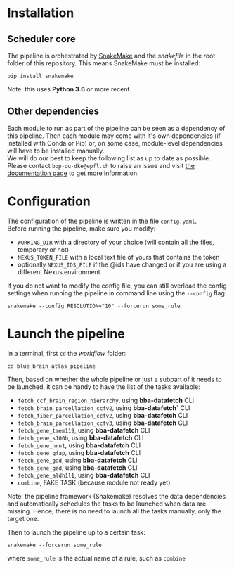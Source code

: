 # Installation
## Scheduler core
The pipeline is orchestrated by [SnakeMake](https://snakemake.readthedocs.io) and the *snakefile* in the root folder of this repository. This means SnakeMake must be installed:
```
pip install snakemake
```
Note: this uses **Python 3.6** or more recent.

## Other dependencies
Each module to run as part of the pipeline can be seen as a dependency of this pipeline. Then each module may come with it's own dependencies (if installed with Conda or Pip) or, on some case, module-level dependencies will have to be installed manually.  
We will do our best to keep the following list as up to date as possible. Please contact `bbp-ou-dke@epfl.ch` to raise an issue and visit [the documentation page](https://bbpteam.epfl.ch/project/spaces/display/BBKG/Atlas+Pipeline) to get more information.

# Configuration
The configuration of the pipeline is written in the file `config.yaml`.  
Before running the pipeline, make sure you modify:
- `WORKING_DIR` with a directory of your choice (will contain all the files, temporary or not)
- `NEXUS_TOKEN_FILE` with a local text file of yours that contains the token
- optionally `NEXUS_IDS_FILE` if the @ids have changed or if you are using a different Nexus environment

If you do not want to modify the config file, you can still overload the config settings when running the pipeline in command line using the `--config` flag:
```
snakemake --config RESOLUTION="10" --forcerun some_rule
```

# Launch the pipeline
In a terminal, first `cd` the *workflow* folder:
```
cd blue_brain_atlas_pipeline
```

Then, based on whether the whole pipeline or just a subpart of it needs to be launched, it can be handy to have the list of the tasks available:

- `fetch_ccf_brain_region_hierarchy`, using **bba-datafetch** CLI
- `fetch_brain_parcellation_ccfv2`, using **bba-datafetch`** CLI
- `fetch_fiber_parcellation_ccfv2`, using **bba-datafetch** CLI
- `fetch_brain_parcellation_ccfv3`, using **bba-datafetch** CLI
- `fetch_gene_tmem119`, using **bba-datafetch** CLI
- `fetch_gene_s100b`, using **bba-datafetch** CLI
- `fetch_gene_nrn1`, using **bba-datafetch** CLI
- `fetch_gene_gfap`, using **bba-datafetch** CLI
- `fetch_gene_gad`, using **bba-datafetch** CLI
- `fetch_gene_gad`, using **bba-datafetch** CLI
- `fetch_gene_aldh1l1`, using **bba-datafetch** CLI
- `combine`, FAKE TASK (because module not ready yet)

Note: the pipeline framework (Snakemake) resolves the data dependencies and automatically schedules the tasks to be launched when data are missing. Hence, there is no need to launch all the tasks manually, only the target one.

Then to launch the pipeline up to a certain task:
```
snakemake --forcerun some_rule
```
where `some_rule` is the actual name of a rule, such as `combine`
